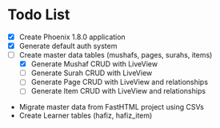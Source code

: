 # Todo List

- [x] Create Phoenix 1.8.0 application
- [x] Generate default auth system
- [ ] Create master data tables (mushafs, pages, surahs, items)
  - [x] Generate Mushaf CRUD with LiveView
  - [ ] Generate Surah CRUD with LiveView
  - [ ] Generate Page CRUD with LiveView and relationships
  - [ ] Generate Item CRUD with LiveView and relationships
- Migrate master data from FastHTML project using CSVs
- Create Learner tables (hafiz, hafiz_item)
